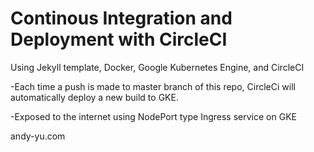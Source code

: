 # Continous Integration and Deployment with CircleCI

Using Jekyll template, Docker, Google Kubernetes Engine, and CircleCI

-Each time a push is made to master branch of this repo, CircleCi will automatically deploy a new build to GKE.

-Exposed to the internet using NodePort type Ingress service on GKE

andy-yu.com

